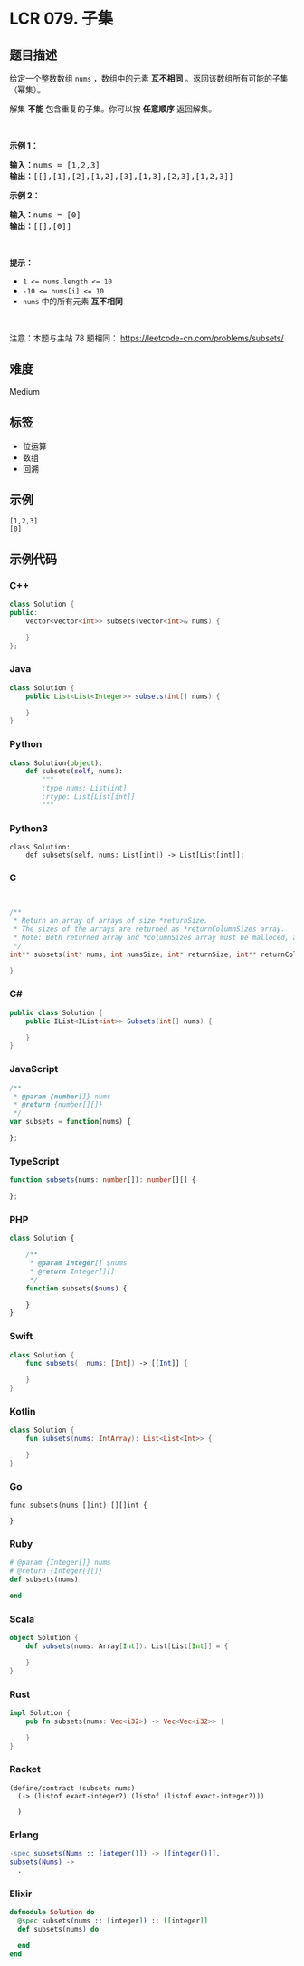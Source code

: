 # LCR 079. 子集

## 题目描述

<p>给定一个整数数组&nbsp;<code>nums</code> ，数组中的元素 <strong>互不相同</strong> 。返回该数组所有可能的子集（幂集）。</p>

<p>解集 <strong>不能</strong> 包含重复的子集。你可以按 <strong>任意顺序</strong> 返回解集。</p>

<p>&nbsp;</p>

<p><strong>示例 1：</strong></p>

<pre>
<strong>输入：</strong>nums = [1,2,3]
<strong>输出：</strong>[[],[1],[2],[1,2],[3],[1,3],[2,3],[1,2,3]]
</pre>

<p><strong>示例 2：</strong></p>

<pre>
<strong>输入：</strong>nums = [0]
<strong>输出：</strong>[[],[0]]
</pre>

<p>&nbsp;</p>

<p><strong>提示：</strong></p>

<ul>
	<li><code>1 &lt;= nums.length &lt;= 10</code></li>
	<li><code>-10 &lt;= nums[i] &lt;= 10</code></li>
	<li><code>nums</code> 中的所有元素 <strong>互不相同</strong></li>
</ul>

<p>&nbsp;</p>

<p><meta charset="UTF-8" />注意：本题与主站 78&nbsp;题相同：&nbsp;<a href="https://leetcode-cn.com/problems/subsets/">https://leetcode-cn.com/problems/subsets/</a></p>


## 难度

Medium

## 标签

- 位运算
- 数组
- 回溯

## 示例

```
[1,2,3]
[0]
```

## 示例代码

### C++

```cpp
class Solution {
public:
    vector<vector<int>> subsets(vector<int>& nums) {

    }
};
```

### Java

```java
class Solution {
    public List<List<Integer>> subsets(int[] nums) {

    }
}
```

### Python

```python
class Solution(object):
    def subsets(self, nums):
        """
        :type nums: List[int]
        :rtype: List[List[int]]
        """
```

### Python3

```python3
class Solution:
    def subsets(self, nums: List[int]) -> List[List[int]]:
```

### C

```c


/**
 * Return an array of arrays of size *returnSize.
 * The sizes of the arrays are returned as *returnColumnSizes array.
 * Note: Both returned array and *columnSizes array must be malloced, assume caller calls free().
 */
int** subsets(int* nums, int numsSize, int* returnSize, int** returnColumnSizes){

}
```

### C#

```csharp
public class Solution {
    public IList<IList<int>> Subsets(int[] nums) {

    }
}
```

### JavaScript

```javascript
/**
 * @param {number[]} nums
 * @return {number[][]}
 */
var subsets = function(nums) {

};
```

### TypeScript

```typescript
function subsets(nums: number[]): number[][] {

};
```

### PHP

```php
class Solution {

    /**
     * @param Integer[] $nums
     * @return Integer[][]
     */
    function subsets($nums) {

    }
}
```

### Swift

```swift
class Solution {
    func subsets(_ nums: [Int]) -> [[Int]] {

    }
}
```

### Kotlin

```kotlin
class Solution {
    fun subsets(nums: IntArray): List<List<Int>> {

    }
}
```

### Go

```golang
func subsets(nums []int) [][]int {

}
```

### Ruby

```ruby
# @param {Integer[]} nums
# @return {Integer[][]}
def subsets(nums)

end
```

### Scala

```scala
object Solution {
    def subsets(nums: Array[Int]): List[List[Int]] = {

    }
}
```

### Rust

```rust
impl Solution {
    pub fn subsets(nums: Vec<i32>) -> Vec<Vec<i32>> {

    }
}
```

### Racket

```racket
(define/contract (subsets nums)
  (-> (listof exact-integer?) (listof (listof exact-integer?)))

  )
```

### Erlang

```erlang
-spec subsets(Nums :: [integer()]) -> [[integer()]].
subsets(Nums) ->
  .
```

### Elixir

```elixir
defmodule Solution do
  @spec subsets(nums :: [integer]) :: [[integer]]
  def subsets(nums) do

  end
end
```

